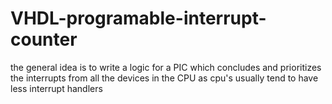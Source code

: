 # VHDL-programable-interrupt-counter

the general idea is to write a logic for a PIC which concludes and prioritizes the interrupts from all the devices in the CPU as cpu's usually tend to have less interrupt handlers
